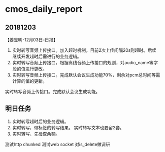 # cmos_daily_report

## 20181203
【姜昱明-12月03日-日报】
1. 实时转写音频上传接口。加入超时机制。目前2次上传间隔20s则超时。后续继续开发超时后需进行的业务逻辑。
2. 实时转写音频上传接口。根据离线音频上传接口的规则，对audio_name等字段的值进行更改。
3. 实时转写音频上传接口。完成默认会议生成功能70%，剩余对pcm总时间等需计算的值的更新。

实时转写音频上传接口。完成默认会议生成功能。

## 明日任务
1. 实时转写超时后的业务逻辑。
2. 实时转写，带标签的转写结果。
实时转写文本也要留2套。
3. 实时转写，先检查余额。

测试http chunked
测试web socket
对is_delete做调研
